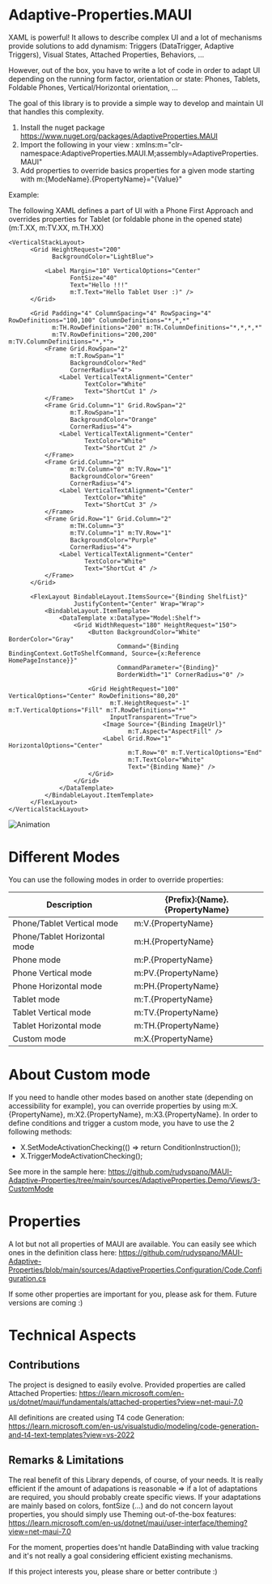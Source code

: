 # Adaptive-Properties.MAUI

XAML is powerful! It allows to describe complex UI and a lot of mechanisms provide solutions to add dynamism: Triggers (DataTrigger, Adaptive Triggers), Visual States, Attached Properties, Behaviors, ...

However, out of the box, you have to write a lot of code in order to adapt UI depending on the running form factor, orientation or state: Phones, Tablets, Foldable Phones, Vertical/Horizontal orientation, ...

The goal of this library is to provide a simple way to develop and maintain UI that handles this complexity.

1) Install the nuget package https://www.nuget.org/packages/AdaptiveProperties.MAUI
2) Import the following in your view : xmlns:m="clr-namespace:AdaptiveProperties.MAUI.M;assembly=AdaptiveProperties.MAUI"
3) Add properties to override basics properties for a given mode starting with m:{ModeName}.{PropertyName}="{Value}"

Example:

The following XAML defines a part of UI with a Phone First Approach and overrides properties for Tablet (or foldable phone in the opened state) (m:T.XX, m:TV.XX, m.TH.XX)
```
<VerticalStackLayout>
      <Grid HeightRequest="200"
            BackgroundColor="LightBlue">

          <Label Margin="10" VerticalOptions="Center"
                 FontSize="40"
                 Text="Hello !!!"
                 m:T.Text="Hello Tablet User :)" />
      </Grid>

      <Grid Padding="4" ColumnSpacing="4" RowSpacing="4" RowDefinitions="100,100" ColumnDefinitions="*,*,*"
            m:TH.RowDefinitions="200" m:TH.ColumnDefinitions="*,*,*,*"
            m:TV.RowDefinitions="200,200" m:TV.ColumnDefinitions="*,*">
          <Frame Grid.RowSpan="2"
                 m:T.RowSpan="1"
                 BackgroundColor="Red"
                 CornerRadius="4">
              <Label VerticalTextAlignment="Center"
                     TextColor="White"
                     Text="ShortCut 1" />
          </Frame>
          <Frame Grid.Column="1" Grid.RowSpan="2"
                 m:T.RowSpan="1"
                 BackgroundColor="Orange"
                 CornerRadius="4">
              <Label VerticalTextAlignment="Center"
                     TextColor="White"
                     Text="ShortCut 2" />
          </Frame>
          <Frame Grid.Column="2"
                 m:TV.Column="0" m:TV.Row="1"
                 BackgroundColor="Green"
                 CornerRadius="4">
              <Label VerticalTextAlignment="Center"
                     TextColor="White"
                     Text="ShortCut 3" />
          </Frame>
          <Frame Grid.Row="1" Grid.Column="2"
                 m:TH.Column="3"
                 m:TV.Column="1" m:TV.Row="1"
                 BackgroundColor="Purple"
                 CornerRadius="4">
              <Label VerticalTextAlignment="Center"
                     TextColor="White"
                     Text="ShortCut 4" />
          </Frame>
      </Grid>

      <FlexLayout BindableLayout.ItemsSource="{Binding ShelfList}"
                  JustifyContent="Center" Wrap="Wrap">
          <BindableLayout.ItemTemplate>
              <DataTemplate x:DataType="Model:Shelf">
                  <Grid WidthRequest="180" HeightRequest="150">
                      <Button BackgroundColor="White" BorderColor="Gray"
                              Command="{Binding BindingContext.GotToShelfCommand, Source={x:Reference HomePageInstance}}"
                              CommandParameter="{Binding}"
                              BorderWidth="1" CornerRadius="0" />

                      <Grid HeightRequest="100" VerticalOptions="Center" RowDefinitions="80,20"
                            m:T.HeightRequest="-1" m:T.VerticalOptions="Fill" m:T.RowDefinitions="*"
                            InputTransparent="True">
                          <Image Source="{Binding ImageUrl}"
                                 m:T.Aspect="AspectFill" />
                          <Label Grid.Row="1" HorizontalOptions="Center"
                                 m:T.Row="0" m:T.VerticalOptions="End"
                                 m:T.TextColor="White"
                                 Text="{Binding Name}" />
                      </Grid>
                  </Grid>
              </DataTemplate>
          </BindableLayout.ItemTemplate>
      </FlexLayout>
</VerticalStackLayout>
```

![Animation](https://user-images.githubusercontent.com/21014908/205744308-580138e6-808f-4486-bbd3-a2a1105fd52a.gif)

# Different Modes

You can use the following modes in order to override properties:

| Description  | {Prefix}:{Name}.{PropertyName}   |
| ------------- | ------------- |
| Phone/Tablet Vertical mode  | m:V.{PropertyName}  |
| Phone/Tablet Horizontal mode  | m:H.{PropertyName}  |
| Phone mode  | m:P.{PropertyName}  |
| Phone Vertical mode  | m:PV.{PropertyName}  |
| Phone Horizontal mode  | m:PH.{PropertyName}  |
| Tablet mode  | m:T.{PropertyName}  |
| Tablet Vertical mode  | m:TV.{PropertyName}  |
| Tablet Horizontal mode  | m:TH.{PropertyName}  |
| Custom mode | m:X.{PropertyName}  |

# About Custom mode

If you need to handle other modes based on another state (depending on accessibility for example), you can override properties by using m:X.{PropertyName}, m:X2.{PropertyName}, m:X3.{PropertyName}.
In order to define conditions and trigger a custom mode, you have to use the 2 following methods:

- X.SetModeActivationChecking(() => return ConditionInstruction());
- X.TriggerModeActivationChecking();

See more in the sample here: https://github.com/rudyspano/MAUI-Adaptive-Properties/tree/main/sources/AdaptiveProperties.Demo/Views/3-CustomMode
        
 # Properties
 
 A lot but not all properties of MAUI are available.
 You can easily see which ones in the definition class here: https://github.com/rudyspano/MAUI-Adaptive-Properties/blob/main/sources/AdaptiveProperties.Configuration/Code.Configuration.cs
 
If some other properties are important for you, please ask for them. Future versions are coming :)

# Technical Aspects

## Contributions

The project is designed to easily evolve. 
Provided properties are called Attached Properties: https://learn.microsoft.com/en-us/dotnet/maui/fundamentals/attached-properties?view=net-maui-7.0

All definitions are created using T4 code Generation: https://learn.microsoft.com/en-us/visualstudio/modeling/code-generation-and-t4-text-templates?view=vs-2022

## Remarks & Limitations

The real benefit of this Library depends, of course, of your needs. It is really efficient if the amount of adapations is reasonable => if a lot of adaptations are required, you should probably create specific views.
If your adaptations are mainly based on colors, fontSize (...) and do not concern layout properties, you should simply use Theming out-of-the-box features: https://learn.microsoft.com/en-us/dotnet/maui/user-interface/theming?view=net-maui-7.0

For the moment, properties does'nt handle DataBinding with value tracking and it's not really a goal considering efficient existing mechanisms.

If this project interests you, please share or better contribute :)
